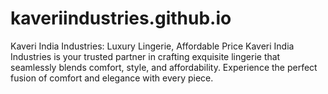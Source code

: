 # kaveriindustries.github.io
Kaveri India Industries: Luxury Lingerie, Affordable Price Kaveri India Industries is your trusted partner in crafting exquisite lingerie that seamlessly blends comfort, style, and affordability. Experience the perfect fusion of comfort and elegance with every piece.
